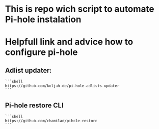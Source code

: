 # This is repo wich script to automate Pi-hole instalation

# Helpfull link and advice how to configure pi-hole
## Adlist updater:
    ```shell
    https://github.com/koljah-de/pi-hole-adlists-updater
    ```
## Pi-hole restore CLI
    ```shell
    https://github.com/chamilad/pihole-restore
    ```